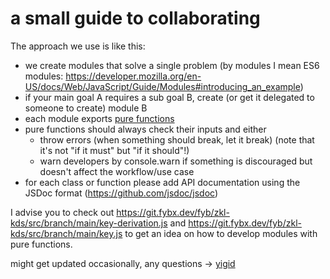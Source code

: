 # a small guide to collaborating

The approach we use is like this:

- we create modules that solve a single problem (by modules I mean ES6 modules: https://developer.mozilla.org/en-US/docs/Web/JavaScript/Guide/Modules#introducing_an_example)
- if your main goal A requires a sub goal B, create (or get it delegated to someone to create) module B
- each module exports <ins>pure functions</ins>
- pure functions should always check their inputs and either
  - throw errors (when something should break, let it break) (note that it's not "if it must" but "if it should"!)
  - warn developers by console.warn if something is discouraged but doesn't affect the workflow/use case
- for each class or function please add API documentation using the JSDoc format (https://github.com/jsdoc/jsdoc)

I advise you to check out https://git.fybx.dev/fyb/zkl-kds/src/branch/main/key-derivation.js and https://git.fybx.dev/fyb/zkl-kds/src/branch/main/key.js to get an idea on how to develop modules with pure functions.

might get updated occasionally, any questions -> [yigid](https://fybx.dev/telegram)